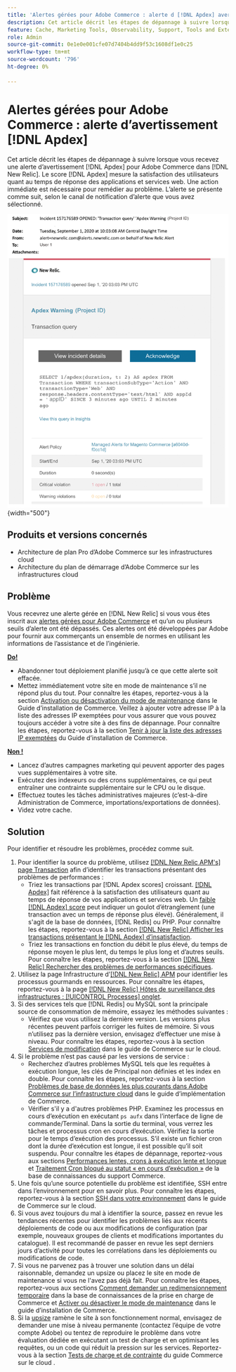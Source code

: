 ```yaml
---
title: 'Alertes gérées pour Adobe Commerce : alerte d [!DNL Apdex] avertissement'
description: Cet article décrit les étapes de dépannage à suivre lorsque vous recevez une alerte d [!DNL Apdex] avertissement pour Adobe Commerce in [!DNL New Relic]. The [!DNL Apdex] score qui mesure la satisfaction des utilisateurs quant au temps de réponse des applications et services web. Une action immédiate est nécessaire pour remédier au problème.
feature: Cache, Marketing Tools, Observability, Support, Tools and External Services
role: Admin
source-git-commit: 0e1e0e001cfe07d7404b4dd9f53c1608df1e0c25
workflow-type: tm+mt
source-wordcount: '796'
ht-degree: 0%

---
```



# Alertes gérées pour Adobe Commerce : alerte d’avertissement [!DNL Apdex]

Cet article décrit les étapes de dépannage à suivre lorsque vous recevez une alerte d’avertissement [!DNL Apdex] pour Adobe Commerce dans [!DNL New Relic]. Le score [!DNL Apdex] mesure la satisfaction des utilisateurs quant au temps de réponse des applications et services web. Une action immédiate est nécessaire pour remédier au problème. L’alerte se présente comme suit, selon le canal de notification d’alerte que vous avez sélectionné.

![avertissement apdex](../../assets/managed-alerts/apdex-warning-magento-managed.png){width="500"}

## Produits et versions concernés

* Architecture de plan Pro d’Adobe Commerce sur les infrastructures cloud
* Architecture du plan de démarrage d’Adobe Commerce sur les infrastructures cloud

## Problème

Vous recevrez une alerte gérée en [!DNL New Relic] si vous vous êtes inscrit aux [alertes gérées pour Adobe Commerce](managed-alerts-for-magento-commerce.md) et qu’un ou plusieurs seuils d’alerte ont été dépassés. Ces alertes ont été développées par Adobe pour fournir aux commerçants un ensemble de normes en utilisant les informations de l’assistance et de l’ingénierie.

<u> **Do!** </u>

* Abandonner tout déploiement planifié jusqu’à ce que cette alerte soit effacée.
* Mettez immédiatement votre site en mode de maintenance s’il ne répond plus du tout. Pour connaître les étapes, reportez-vous à la section [Activation ou désactivation du mode de maintenance](https://experienceleague.adobe.com/fr/docs/commerce-operations/installation-guide/tutorials/maintenance-mode) dans le Guide d’installation de Commerce. Veillez à ajouter votre adresse IP à la liste des adresses IP exemptées pour vous assurer que vous pouvez toujours accéder à votre site à des fins de dépannage. Pour connaître les étapes, reportez-vous à la section [Tenir à jour la liste des adresses IP exemptées](https://experienceleague.adobe.com/fr/docs/commerce-operations/installation-guide/tutorials/maintenance-mode#maintain-the-list-of-exempt-ip-addresses) du Guide d’installation de Commerce.

<u>**Non !**</u>

* Lancez d’autres campagnes marketing qui peuvent apporter des pages vues supplémentaires à votre site.
* Exécutez des indexeurs ou des crons supplémentaires, ce qui peut entraîner une contrainte supplémentaire sur le CPU ou le disque.
* Effectuez toutes les tâches administratives majeures (c’est-à-dire Administration de Commerce, importations/exportations de données).
* Videz votre cache.

## Solution

Pour identifier et résoudre les problèmes, procédez comme suit.

1. Pour identifier la source du problème, utilisez [[!DNL New Relic APM's] page Transaction](https://docs.newrelic.com/docs/apm/applications-menu/monitoring/transactions-page-find-specific-performance-problems) afin d’identifier les transactions présentant des problèmes de performances :
   * Triez les transactions par [!DNL Apdex scores] croissant. [[!DNL Apdex]](https://docs.newrelic.com/docs/apm/new-relic-apm/apdex/apdex-measure-user-satisfaction) fait référence à la satisfaction des utilisateurs quant au temps de réponse de vos applications et services web. Un [faible [!DNL Apdex] score](managed-alerts-for-magento-commerce-apdex-warning-alert.md) peut indiquer un goulot d’étranglement (une transaction avec un temps de réponse plus élevé). Généralement, il s&#39;agit de la base de données, [!DNL Redis] ou PHP. Pour connaître les étapes, reportez-vous à la section [[!DNL New Relic] Afficher les transactions présentant le  [!DNL Apdex]  d’insatisfaction](https://docs.newrelic.com/docs/apm/new-relic-apm/apdex/view-your-apdex-score#apdex-dissat).
   * Triez les transactions en fonction du débit le plus élevé, du temps de réponse moyen le plus lent, du temps le plus long et d’autres seuils. Pour connaître les étapes, reportez-vous à la section [[!DNL New Relic] Rechercher des problèmes de performances spécifiques](https://docs.newrelic.com/docs/apm/applications-menu/monitoring/transactions-page-find-specific-performance-problems).
1. Utilisez la page Infrastructure d’[[!DNL New Relic] APM](https://docs.newrelic.com/docs/infrastructure/infrastructure-ui-pages/infra-hosts-ui-page/) pour identifier les processus gourmands en ressources. Pour connaître les étapes, reportez-vous à la page [[!DNL New Relic] Hôtes de surveillance des infrastructures : [!UICONTROL Processes] onglet](https://docs.newrelic.com/docs/infrastructure/infrastructure-ui-pages/infra-hosts-ui-page/#processes).
1. Si des services tels que [!DNL Redis] ou MySQL sont la principale source de consommation de mémoire, essayez les méthodes suivantes :
   * Vérifiez que vous utilisez la dernière version. Les versions plus récentes peuvent parfois corriger les fuites de mémoire. Si vous n’utilisez pas la dernière version, envisagez d’effectuer une mise à niveau. Pour connaître les étapes, reportez-vous à la section [Services de modification](https://experienceleague.adobe.com/docs/commerce-cloud-service/user-guide/configure/service/services-yaml.html?lang=fr) dans le guide de Commerce sur le cloud.
1. Si le problème n’est pas causé par les versions de service :
   * Recherchez d’autres problèmes MySQL tels que les requêtes à exécution longue, les clés de Principal non définies et les index en double. Pour connaître les étapes, reportez-vous à la section [Problèmes de base de données les plus courants dans Adobe Commerce sur l’infrastructure cloud](https://experienceleague.adobe.com/docs/commerce-operations/implementation-playbook/best-practices/maintenance/resolve-database-performance-issues.html?lang=fr) dans le guide d’implémentation de Commerce.
   * Vérifier s&#39;il y a d&#39;autres problèmes PHP. Examinez les processus en cours d’exécution en exécutant `ps aufx` dans l’interface de ligne de commande/Terminal. Dans la sortie du terminal, vous verrez les tâches et processus cron en cours d’exécution. Vérifiez la sortie pour le temps d’exécution des processus. S’il existe un fichier cron dont la durée d’exécution est longue, il est possible qu’il soit suspendu. Pour connaître les étapes de dépannage, reportez-vous aux sections [Performances lentes, crons à exécution lente et longue](https://experienceleague.adobe.com/fr/docs/commerce-knowledge-base/kb/troubleshooting/miscellaneous/slow-performance-slow-and-long-running-crons) et [Traitement Cron bloqué au statut « en cours d’exécution »](https://experienceleague.adobe.com/fr/docs/commerce-knowledge-base/kb/troubleshooting/miscellaneous/cron-job-is-stuck-in-running-status) de la base de connaissances du support Commerce.
1. Une fois qu’une source potentielle du problème est identifiée, SSH entre dans l’environnement pour en savoir plus. Pour connaître les étapes, reportez-vous à la section [SSH dans votre environnement](https://experienceleague.adobe.com/fr/docs/commerce-cloud-service/user-guide/develop/secure-connections#ssh) dans le guide de Commerce sur le cloud.
1. Si vous avez toujours du mal à identifier la source, passez en revue les tendances récentes pour identifier les problèmes liés aux récents déploiements de code ou aux modifications de configuration (par exemple, nouveaux groupes de clients et modifications importantes du catalogue). Il est recommandé de passer en revue les sept derniers jours d’activité pour toutes les corrélations dans les déploiements ou modifications de code.
1. Si vous ne parvenez pas à trouver une solution dans un délai raisonnable, demandez un upsize ou placez le site en mode de maintenance si vous ne l&#39;avez pas déjà fait. Pour connaître les étapes, reportez-vous aux sections [Comment demander un redimensionnement temporaire](https://experienceleague.adobe.com/fr/docs/commerce-knowledge-base/kb/how-to/how-to-request-temporary-magento-upsize) dans la base de connaissances de la prise en charge de Commerce et [Activer ou désactiver le mode de maintenance](https://experienceleague.adobe.com/fr/docs/commerce-operations/installation-guide/tutorials/maintenance-mode) dans le guide d’installation de Commerce.
1. Si la [upsize](https://experienceleague.adobe.com/fr/docs/commerce-knowledge-base/kb/how-to/how-to-request-temporary-magento-upsize) ramène le site à son fonctionnement normal, envisagez de demander une mise à niveau permanente (contactez l’équipe de votre compte Adobe) ou tentez de reproduire le problème dans votre évaluation dédiée en exécutant un test de charge et en optimisant les requêtes, ou un code qui réduit la pression sur les services. Reportez-vous à la section [Tests de charge et de contrainte](https://experienceleague.adobe.com/fr/docs/commerce-cloud-service/user-guide/develop/test/staging-and-production#load-and-stress-testing) du guide Commerce sur le cloud .
